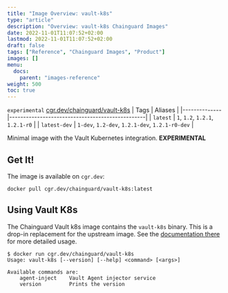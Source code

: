 ```yaml
---
title: "Image Overview: vault-k8s"
type: "article"
description: "Overview: vault-k8s Chainguard Images"
date: 2022-11-01T11:07:52+02:00
lastmod: 2022-11-01T11:07:52+02:00
draft: false
tags: ["Reference", "Chainguard Images", "Product"]
images: []
menu:
  docs:
    parent: "images-reference"
weight: 500
toc: true
---
```


`experimental` [cgr.dev/chainguard/vault-k8s](https://github.com/chainguard-images/images/tree/main/images/vault-k8s)
| Tags         | Aliases                                         |
|--------------|-------------------------------------------------|
| `latest`     | `1`, `1.2`, `1.2.1`, `1.2.1-r0`                 |
| `latest-dev` | `1-dev`, `1.2-dev`, `1.2.1-dev`, `1.2.1-r0-dev` |



Minimal image with the Vault Kubernetes integration. **EXPERIMENTAL**

## Get It!

The image is available on `cgr.dev`:

```
docker pull cgr.dev/chainguard/vault-k8s:latest
```

## Using Vault K8s

The Chainguard Vault k8s image contains the `vault-k8s` binary.
This is a drop-in replacement for the upstream image.
See the [documentation there](https://github.com/hashicorp/vault-k8s) for more detailed usage.

```shell
$ docker run cgr.dev/chainguard/vault-k8s
Usage: vault-k8s [--version] [--help] <command> [<args>]

Available commands are:
    agent-inject    Vault Agent injector service
    version         Prints the version
```

